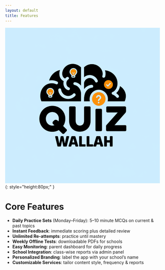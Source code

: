 ```yaml
---
layout: default
title: Features
---
```


![QuizWallah Logo](/assets/images/logo.png){: style="height:80px;" }

# Core Features

- **Daily Practice Sets** (Monday–Friday): 5–10 minute MCQs on current & past topics  
- **Instant Feedback**: immediate scoring plus detailed review  
- **Unlimited Re-attempts**: practice until mastery  
- **Weekly Offline Tests**: downloadable PDFs for schools  
- **Easy Monitoring**: parent dashboard for daily progress  
- **School Integration**: class-wise reports via admin panel  
- **Personalized Branding**: label the app with your school’s name  
- **Customizable Services**: tailor content style, frequency & reports  

<!-- Add more detail or screenshots below as you like -->
